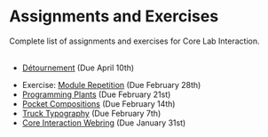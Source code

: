 # Assignments and Exercises
Complete list of assignments and exercises for Core Lab Interaction.<br><br>

- [Détournement](/assignments/detournement) (Due April 10th)
<!-- - [With Feeling](/assignments/with-feeling) (Due March 6th) -->
- Exercise: [Module Repetition](/assignments/repetition) (Due February 28th)
- [Programming Plants](/assignments/programming-plants) (Due February 21st)
- [Pocket Compositions](/assignments/pocket) (Due February 14th)
- [Truck Typography](/assignments/truck-type) (Due February 7th)
- [Core Interaction Webring](/assignments/webring) (Due January 31st)
